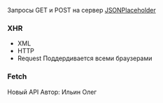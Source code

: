 
 Запросы GET и POST на сервер [JSONPlaceholder](https://jsonplaceholder.typicode.com/) 

### XHR 

 - XML
 - HTTP
 - Request
Поддердивается всеми браузерами
### Fetch
Новый API
Автор: Ильин Олег